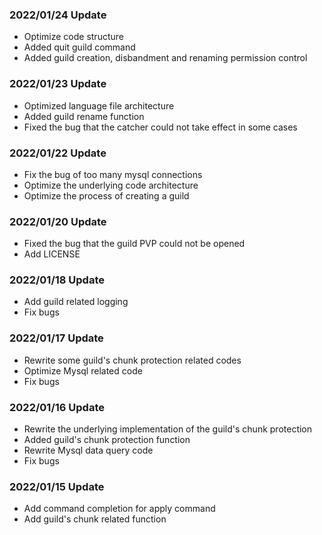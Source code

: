 ### 2022/01/24 Update
* Optimize code structure
* Added quit guild command
* Added guild creation, disbandment and renaming permission control

### 2022/01/23 Update
* Optimized language file architecture
* Added guild rename function
* Fixed the bug that the catcher could not take effect in some cases

### 2022/01/22 Update
* Fix the bug of too many mysql connections
* Optimize the underlying code architecture
* Optimize the process of creating a guild

### 2022/01/20 Update
* Fixed the bug that the guild PVP could not be opened
* Add LICENSE

### 2022/01/18 Update
* Add guild related logging
* Fix bugs

### 2022/01/17 Update
* Rewrite some guild's chunk protection related codes
* Optimize Mysql related code
* Fix bugs

### 2022/01/16 Update
* Rewrite the underlying implementation of the guild's chunk protection
* Added guild's chunk protection function
* Rewrite Mysql data query code
* Fix bugs

### 2022/01/15 Update
* Add command completion for apply command
* Add guild's chunk related function